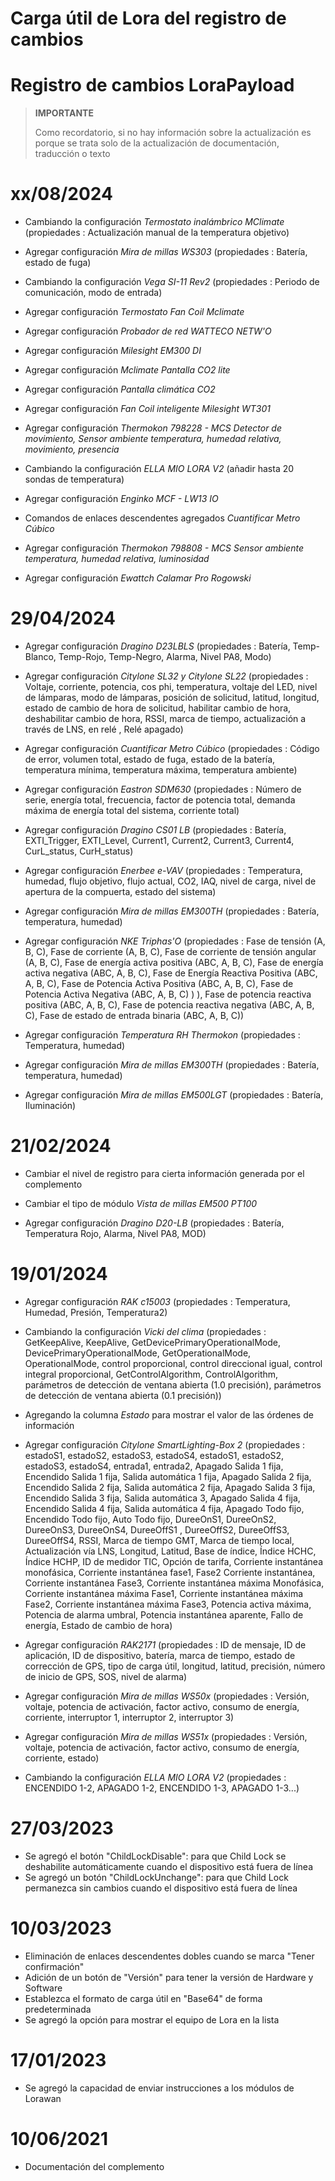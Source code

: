 # Carga útil de Lora del registro de cambios

# Registro de cambios LoraPayload

>**IMPORTANTE**
>
>Como recordatorio, si no hay información sobre la actualización es porque se trata solo de la actualización de documentación, traducción o texto

# xx/08/2024

- Cambiando la configuración *Termostato inalámbrico MClimate* (propiedades : Actualización manual de la temperatura objetivo)

- Agregar configuración *Mira de millas WS303* (propiedades : Batería, estado de fuga)

- Cambiando la configuración *Vega SI-11 Rev2* (propiedades : Periodo de comunicación, modo de entrada)

- Agregar configuración *Termostato Fan Coil Mclimate*

- Agregar configuración *Probador de red WATTECO NETW'O*

- Agregar configuración *Milesight EM300 DI*

- Agregar configuración *Mclimate Pantalla CO2 lite*

- Agregar configuración *Pantalla climática CO2*

- Agregar configuración *Fan Coil inteligente Milesight WT301*

- Agregar configuración *Thermokon 798228 - MCS Detector de movimiento, Sensor ambiente temperatura, humedad relativa, movimiento, presencia*

- Cambiando la configuración *ELLA MIO LORA V2* (añadir hasta 20 sondas de temperatura)

- Agregar configuración *Enginko MCF - LW13 IO*

- Comandos de enlaces descendentes agregados *Cuantificar Metro Cúbico*

- Agregar configuración *Thermokon 798808 - MCS Sensor ambiente temperatura, humedad relativa, luminosidad*

- Agregar configuración *Ewattch Calamar Pro Rogowski*

# 29/04/2024

- Agregar configuración *Dragino D23LBLS* (propiedades : Batería, Temp-Blanco, Temp-Rojo, Temp-Negro, Alarma, Nivel PA8, Modo)

- Agregar configuración *Citylone SL32 y Citylone SL22* (propiedades : Voltaje, corriente, potencia, cos phi, temperatura, voltaje del LED, nivel de lámparas, modo de lámparas, posición de solicitud, latitud, longitud, estado de cambio de hora de solicitud, habilitar cambio de hora, deshabilitar cambio de hora, RSSI, marca de tiempo, actualización a través de LNS, en relé , Relé apagado)

- Agregar configuración *Cuantificar Metro Cúbico* (propiedades : Código de error, volumen total, estado de fuga, estado de la batería, temperatura mínima, temperatura máxima, temperatura ambiente)

- Agregar configuración *Eastron SDM630* (propiedades : Número de serie, energía total, frecuencia, factor de potencia total, demanda máxima de energía total del sistema, corriente total)

- Agregar configuración *Dragino CS01 LB* (propiedades : Batería, EXTI_Trigger, EXTI_Level, Current1, Current2, Current3, Current4, CurL_status, CurH_status)

- Agregar configuración *Enerbee e-VAV* (propiedades : Temperatura, humedad, flujo objetivo, flujo actual, CO2, IAQ, nivel de carga, nivel de apertura de la compuerta, estado del sistema)

- Agregar configuración *Mira de millas EM300TH* (propiedades : Batería, temperatura, humedad)

- Agregar configuración *NKE Triphas'O* (propiedades : Fase de tensión (A, B, C), Fase de corriente (A, B, C), Fase de corriente de tensión angular (A, B, C), Fase de energía activa positiva (ABC, A, B, C), Fase de energía activa negativa (ABC, A, B, C), Fase de Energía Reactiva Positiva (ABC, A, B, C), Fase de Potencia Activa Positiva (ABC, A, B, C), Fase de Potencia Activa Negativa (ABC, A, B, C) ) ), Fase de potencia reactiva positiva (ABC, A, B, C), Fase de potencia reactiva negativa (ABC, A, B, C), Fase de estado de entrada binaria (ABC, A, B, C))

- Agregar configuración *Temperatura RH Thermokon* (propiedades : Temperatura, humedad)

- Agregar configuración *Mira de millas EM300TH* (propiedades : Batería, temperatura, humedad)

- Agregar configuración *Mira de millas EM500LGT* (propiedades : Batería, Iluminación)


# 21/02/2024
- Cambiar el nivel de registro para cierta información generada por el complemento

- Cambiar el tipo de módulo *Vista de millas EM500 PT100*

- Agregar configuración *Dragino D20-LB* (propiedades : Batería, Temperatura Rojo, Alarma, Nivel PA8, MOD)


# 19/01/2024
- Agregar configuración *RAK c15003* (propiedades : Temperatura, Humedad, Presión, Temperatura2)

- Cambiando la configuración *Vicki del clima* (propiedades : GetKeepAlive, KeepAlive, GetDevicePrimaryOperationalMode, DevicePrimaryOperationalMode, GetOperationalMode, OperationalMode, control proporcional, control direccional igual, control integral proporcional, GetControlAlgorithm, ControlAlgorithm, parámetros de detección de ventana abierta (1.0 precisión), parámetros de detección de ventana abierta (0.1 precisión))

- Agregando la columna *Estado* para mostrar el valor de las órdenes de información

- Agregar configuración *Citylone SmartLighting-Box 2* (propiedades : estadoS1, estadoS2, estadoS3, estadoS4, estadoS1, estadoS2, estadoS3, estadoS4, entrada1, entrada2, Apagado Salida 1 fija, Encendido Salida 1 fija, Salida automática 1 fija, Apagado Salida 2 fija, Encendido Salida 2 fija, Salida automática 2 fija, Apagado Salida 3 fija, Encendido Salida 3 fija, Salida automática 3, Apagado Salida 4 fija, Encendido Salida 4 fija, Salida automática 4 fija, Apagado Todo fijo, Encendido Todo fijo, Auto Todo fijo, DureeOnS1, DureeOnS2, DureeOnS3, DureeOnS4, DureeOffS1 , DureeOffS2, DureeOffS3, DureeOffS4, RSSI, Marca de tiempo GMT, Marca de tiempo local, Actualización vía LNS, Longitud, Latitud, Base de índice, Índice HCHC, Índice HCHP, ID de medidor TIC, Opción de tarifa, Corriente instantánea monofásica, Corriente instantánea fase1, Fase2 Corriente instantánea, Corriente instantánea Fase3, Corriente instantánea máxima Monofásica, Corriente instantánea máxima Fase1, Corriente instantánea máxima Fase2, Corriente instantánea máxima Fase3, Potencia activa máxima, Potencia de alarma umbral, Potencia instantánea aparente, Fallo de energía, Estado de cambio de hora)

- Agregar configuración *RAK2171* (propiedades : ID de mensaje, ID de aplicación, ID de dispositivo, batería, marca de tiempo, estado de corrección de GPS, tipo de carga útil, longitud, latitud, precisión, número de inicio de GPS, SOS, nivel de alarma)

- Agregar configuración *Mira de millas WS50x* (propiedades : Versión, voltaje, potencia de activación, factor activo, consumo de energía, corriente, interruptor 1, interruptor 2, interruptor 3)

- Agregar configuración *Mira de millas WS51x* (propiedades : Versión, voltaje, potencia de activación, factor activo, consumo de energía, corriente, estado)

- Cambiando la configuración *ELLA MIO LORA V2* (propiedades : ENCENDIDO 1-2, APAGADO 1-2, ENCENDIDO 1-3, APAGADO 1-3...)

# 27/03/2023

- Se agregó el botón "ChildLockDisable": para que Child Lock se deshabilite automáticamente cuando el dispositivo está fuera de línea
- Se agregó un botón "ChildLockUnchange": para que Child Lock permanezca sin cambios cuando el dispositivo está fuera de línea

# 10/03/2023

- Eliminación de enlaces descendentes dobles cuando se marca "Tener confirmación"
- Adición de un botón de "Versión" para tener la versión de Hardware y Software
- Establezca el formato de carga útil en "Base64" de forma predeterminada
- Se agregó la opción para mostrar el equipo de Lora en la lista

# 17/01/2023

- Se agregó la capacidad de enviar instrucciones a los módulos de Lorawan

# 10/06/2021

- Documentación del complemento